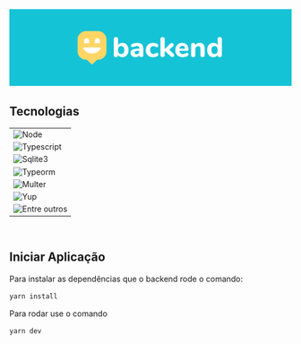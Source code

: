 <div align="center">
  <img src=".github/cover-backend.svg" />
</div>

## Tecnologias
<table>
  <tr>
    <td>
      <img src="https://img.shields.io/badge/node-v12.13.0-FFD666?style=for-the-badge" alt="Node" />
    </td>
  </tr>
  <tr>
    <td>
      <img src="https://img.shields.io/badge/typescript-v4.0.3-FFD666?style=for-the-badge" alt="Typescript" />
    </td>
  </tr>
  <tr>
    <td>
      <img src="https://img.shields.io/badge/sqlite3-v0.2.28-FFD666?style=for-the-badge" alt="Sqlite3" />
    </td>
  </tr>
  <tr>
    <td>
      <img src="https://img.shields.io/badge/typeorm-v5.0.0-FFD666?style=for-the-badge" alt="Typeorm" />
    </td>
  </tr>
  <tr>
    <td>
      <img src="https://img.shields.io/badge/Multer-v1.4.2-FFD666?style=for-the-badge" alt="Multer" />
    </td>
  </tr>
  <tr>
    <td>
      <img src="https://img.shields.io/badge/yup-v0.29.3-FFD666?style=for-the-badge" alt="Yup" />
    </td>
  </tr>
  <tr>
    <td>
      <img src="https://img.shields.io/badge/Entre%20outros-15C3D6?style=for-the-badge" alt="Entre outros" />
    </td>
  </tr>
</table>

<br/>

## Iniciar Aplicação
Para instalar as dependências que o backend rode o comando:
```bash
yarn install
```
Para rodar use o comando 
```bash
yarn dev
```